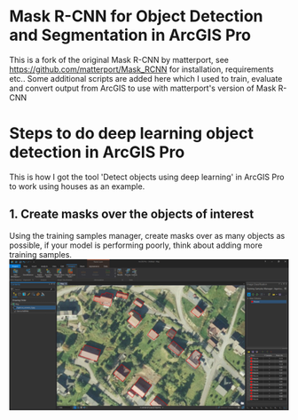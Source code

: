 # Mask R-CNN for Object Detection and Segmentation in ArcGIS Pro

This is a fork of the original Mask R-CNN by matterport, see https://github.com/matterport/Mask_RCNN for installation, requirements etc..
Some additional scripts are added here which I used to train, evaluate and convert output from ArcGIS to use with matterport's version of Mask R-CNN

# Steps to do deep learning object detection in ArcGIS Pro

This is how I got the tool 'Detect objects using deep learning' in ArcGIS Pro to work using houses as an example.

## 1. Create masks over the objects of interest
Using the training samples manager, create masks over as many objects as possible, if your model is performing poorly, think about adding more training samples.
![](assets/training_samples.png)